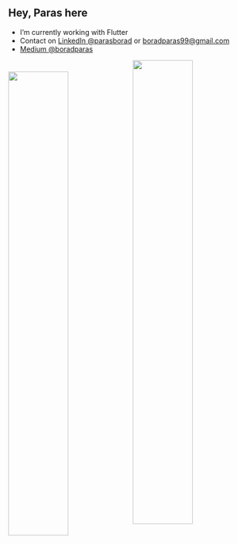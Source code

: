## Hey, Paras here
- I’m currently working with Flutter
- Contact on [LinkedIn @parasborad](https://www.linkedin.com/in/boradparas) or boradparas99@gmail.com
- [Medium @boradparas](https://medium.com/@boradparas) 

<!-- <p float="left"> 
   <img width="49%" src="https://github-readme-stats.vercel.app/api?username=boradparas&show_icons=true&theme=radical&title_color=F9F7F7&icon_color=3F72AF&text_color=F9F7F7&bg_color=112D4E">
   <img width="49%" src="https://github-readme-stats.vercel.app/api/top-langs/?username=boradparas&layout=compact&bg_color=112D4E&text_color=F9F7F7&title_color=F9F7F7&icon_color=3F72AF">
</p>-->
   <img width="49%" src="https://github-readme-stats.vercel.app/api/top-langs/?username=boradparas&layout=compact&bg_color=112D4E&text_color=F9F7F7&title_color=F9F7F7&icon_color=3F72AF">
<a href="https://github.com/boradparas/auto_route_tutorial">
  <img width="49%" align="center" src="https://github-readme-stats.vercel.app/api/pin/?username=boradparas&repo=auto_route_tutorial&bg_color=112D4E&text_color=F9F7F7&title_color=F9F7F7&icon_color=3F72AF" />
</a>
